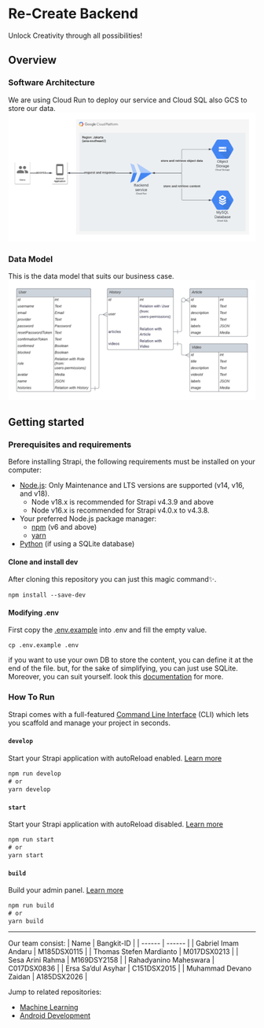 # Re-Create Backend
Unlock Creativity through all possibilities!

## Overview
### Software Architecture
We are using Cloud Run to deploy our service and Cloud SQL also GCS to store our data.
![image](./architecture.png)
### Data Model
This is the data model that suits our business case.
![image](./erd.png)

## Getting started
### Prerequisites and requirements
Before installing Strapi, the following requirements must be installed on your computer:  
- [Node.js](https://nodejs.org/): Only Maintenance and LTS versions are supported (v14, v16, and v18).
    - Node v18.x is recommended for Strapi v4.3.9 and above
    - Node v16.x is recommended for Strapi v4.0.x to v4.3.8.
- Your preferred Node.js package manager:
  - [npm](https://docs.npmjs.com/cli/v6/commands/npm-install) (v6 and above)
  - [yarn](https://yarnpkg.com/getting-started/install)
- [Python](https://www.python.org/downloads/) (if using a SQLite database)

#### Clone and install dev
After cloning this repository you can just this magic command✨.
```
npm install --save-dev
```

#### Modifying .env
First copy the [.env.example](./.env.example) into .env and fill the empty value.
```
cp .env.example .env
```

if you want to use your own DB to store the content, you can define it at the end of the file. but, for the sake of simplifying, you can just use SQLite. Moreover, you can suit yourself. look this [documentation](https://docs.strapi.io/dev-docs/configurations/server#available-options) for more.

### How To Run
Strapi comes with a full-featured [Command Line Interface](https://docs.strapi.io/developer-docs/latest/developer-resources/cli/CLI.html) (CLI) which lets you scaffold and manage your project in seconds.

#### `develop`

Start your Strapi application with autoReload enabled. [Learn more](https://docs.strapi.io/developer-docs/latest/developer-resources/cli/CLI.html#strapi-develop)

```
npm run develop
# or
yarn develop
```

#### `start`

Start your Strapi application with autoReload disabled. [Learn more](https://docs.strapi.io/developer-docs/latest/developer-resources/cli/CLI.html#strapi-start)

```
npm run start
# or
yarn start
```

#### `build`

Build your admin panel. [Learn more](https://docs.strapi.io/developer-docs/latest/developer-resources/cli/CLI.html#strapi-build)

```
npm run build
# or
yarn build
```

---
  
Our team consist: 
| Name | Bangkit-ID | 
| ------ | ------ | 
| Gabriel Imam Andaru  | M185DSX0115  | 
| Thomas Stefen Mardianto  | M017DSX0213  | 
| Sesa Arini Rahma | M169DSY2158  | 
| Rahadyanino Maheswara | C017DSX0836 | 
| Ersa Sa’dul Asyhar | C151DSX2015 | 
| Muhammad Devano Zaidan  | A185DSX2026 | 
  
Jump to related repositories:  
- [Machine Learning](https://github.com/gabriel-tama/ReCreate_ML)  
- [Android Development](https://github.com/Devanoz/Recreate-app)
